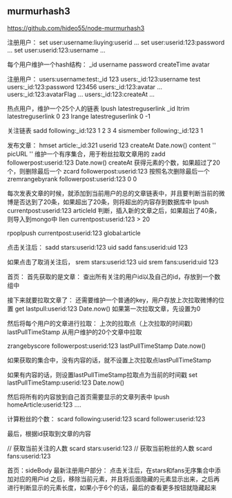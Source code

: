 ## murmurhash3
https://github.com/hideo55/node-murmurhash3

注册用户：
set user:username:liuying:userid ...
set user:userid:123:password ...
set user:userid:123:username ...

每个用户维护一个hash结构：
_id
username
password
createTime
avatar

注册用户：
users:username:test:_id 123
users:_id:123:username test
users:_id:123:password 123456
users:_id:123:avatar ...
users:_id:123:avatarFlag ...
users:_id:123:createAt ...

热点用户，维护一个25个人的链表
lpush latestreguserlink _id
ltrim latestreguserlink 0 23
lrange latestreguserlink 0 -1

关注链表
sadd following:_id:123 1 2 3 4
sismember following:_id:123 1

发布文章：
hmset article:_id:321 userid 123 createAt Date.now() content '' picURL ''
维护一个有序集合，用于粉丝拉取文章用的
zadd followerpost:userid:123 Date.now() createAt
获得元素的个数，如果超过了20个，则删除最后一个
zcard followerpost:userid:123
按照名次删除最后一个
zremrangebyrank followerpost:userid:123 0 0

每次发表文章的时候，就添加到当前用户的总的文章链表中，并且要判断当前的微博是否达到了20条，如果超出了20条，则将超出的内容存到数据库中
lpush currentpost:userid:123 articleId
判断，插入新的文章之后，如果超出了40条，则导入到mongo中
llen currentpost:userid:123 > 20

rpoplpush currentpost:userid:123 global:article

点击关注后：
sadd stars:userid:123 uid
sadd fans:userid:uid 123

如果点击了取消关注后，
srem stars:userid:123 uid
srem fans:userid:uid 123

首页：
首先获取的是文章：
查出所有关注的用户id以及自己的id，存放到一个数组中

接下来就要拉取文章了：
还需要维护一个普通的key，用户存放上次拉取微博的位置
get lastpull:userid:123 Date.now()
如果第一次拉取文章，先设置为0

然后将每个用户的文章进行拉取：
上次的拉取点（上次拉取的时间戳）
lastPullTimeStamp
从用户维护的20个文章中拉取

zrangebyscore followerpost:userid:123 lastPullTimeStamp Date.now()

如果获取的集合中，没有内容的话，就不设置上次拉取点lastPullTimeStamp

如果有内容的话，则设置lastPullTimeStamp拉取点为当前的时间戳
set lastPullTimeStamp:userid:123 Date.now()

然后将所有的内容放到自己首页需要显示的文章列表中
lpush homeArticle:userid:123 ....

计算粉丝的个数：
scard following:userid:123
scard follower:userid:123

最后，根据id获取到文章的内容

// 获取当前关注的人数
scard stars:userid:123
// 获取当前粉丝的人数
scard fans:userid:123


首页：sideBody
最新注册用户部分：
点击关注后，在stars和fans无序集合中添加对应的用户id
之后，移除当前元素，并且将后面隐藏的元素显示出来，之后再进行判断显示的元素长度，如果小于6个的话，最后的查看更多按钮就隐藏起来